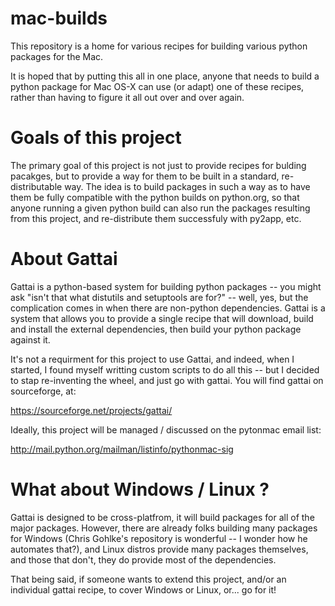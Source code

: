 mac-builds
==========

This repository is a home for various recipes for building various python packages for the Mac.

It is hoped that by putting this all in one place, anyone that needs to build a python package for Mac OS-X can use (or adapt) one of these recipes, rather than having to figure it all out over and over again. 


Goals of this project
======================

The primary goal of this project is not just to provide recipes for bulding pacakges, but to provide a way for them to be built in a standard, re-distributable way. The idea is to build packages in such a way as to have them be fully compatible with the python builds on python.org, so that anyone running a given python build can also run the packages resulting from this project, and re-distribute them successfuly with py2app, etc.


About Gattai
=============

Gattai is a python-based system for building python packages -- you might ask "isn't that what distutils and setuptools are for?" -- well, yes, but the complication comes in when there are non-python dependencies. Gattai is a system that allows you to provide a single recipe that will download, build and install the external dependencies, then build your python package against it.

It's not a requirment for this project to use Gattai, and indeed, when I started, I found myself writting custom scripts to do all this -- but I decided to stap re-inventing the wheel, and just go with gattai. You will find gattai on sourceforge, at:

<https://sourceforge.net/projects/gattai/>

Ideally, this project will be managed / discussed on the pytonmac email list:

<http://mail.python.org/mailman/listinfo/pythonmac-sig>

What about Windows / Linux ?
=============================

Gattai is designed to be cross-platfrom, it will build packages for all of the major packages. However, there are already folks building many packages for Windows (Chris Gohlke's repository is wonderful -- I wonder how he automates that?), and Linux distros provide many packages themselves, and those that don't, they do provide most of the dependencies.

That being said, if someone wants to extend this project, and/or an individual gattai recipe, to cover Windows or Linux, or... go for it!





